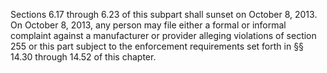 Sections 6.17 through 6.23 of this subpart shall sunset on October 8, 2013. On October 8, 2013, any person may file either a formal or informal complaint against a manufacturer or provider alleging violations of section 255 or this part subject to the enforcement requirements set forth in §§ 14.30 through 14.52 of this chapter.

